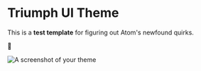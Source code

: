 # Triumph UI Theme

This is a __test template__ for figuring out Atom's newfound quirks.

🚀

![A screenshot of your theme](https://cloud.githubusercontent.com/assets/378023/8842525/4215f26c-3136-11e5-9d94-d2c078a05d24.png)
